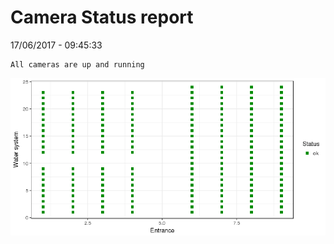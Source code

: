 Camera Status report
================
17/06/2017 - 09:45:33

    All cameras are up and running

![](camreport_files/figure-markdown_github/unnamed-chunk-2-1.png)
